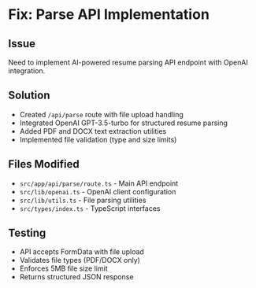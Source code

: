 # Fix: Parse API Implementation

## Issue
Need to implement AI-powered resume parsing API endpoint with OpenAI integration.

## Solution
- Created `/api/parse` route with file upload handling
- Integrated OpenAI GPT-3.5-turbo for structured resume parsing
- Added PDF and DOCX text extraction utilities
- Implemented file validation (type and size limits)

## Files Modified
- `src/app/api/parse/route.ts` - Main API endpoint
- `src/lib/openai.ts` - OpenAI client configuration
- `src/lib/utils.ts` - File parsing utilities
- `src/types/index.ts` - TypeScript interfaces

## Testing
- API accepts FormData with file upload
- Validates file types (PDF/DOCX only)
- Enforces 5MB file size limit
- Returns structured JSON response